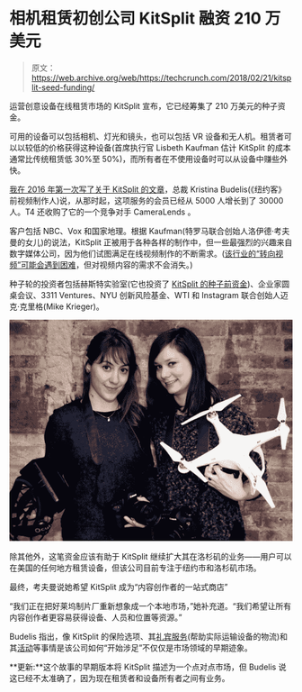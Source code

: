 # 相机租赁初创公司 KitSplit 融资 210 万美元

> 原文：<https://web.archive.org/web/https://techcrunch.com/2018/02/21/kitsplit-seed-funding/>

运营创意设备在线租赁市场的 KitSplit 宣布，它已经筹集了 210 万美元的种子资金。

可用的设备可以包括相机、灯光和镜头，也可以包括 VR 设备和无人机。租赁者可以以较低的价格获得这种设备(首席执行官 Lisbeth Kaufman 估计 KitSplit 的成本通常比传统租赁低 30%至 50%)，而所有者在不使用设备时可以从设备中赚些外快。

[我在 2016 年第一次写了关于 KitSplit 的文章](https://web.archive.org/web/20230328183314/https://techcrunch.com/2016/05/26/kitsplit-dc/)，总裁 Kristina Budelis(《纽约客》前视频制作人)说，从那时起，这项服务的会员已经从 5000 人增长到了 30000 人。T4 还收购了它的一个竞争对手 CameraLends 。

客户包括 NBC、Vox 和国家地理。根据 Kaufman(特罗马联合创始人洛伊德·考夫曼的女儿)的说法，KitSplit 正被用于各种各样的制作中，但一些最强烈的兴趣来自数字媒体公司，因为他们试图满足在线视频制作的不断需求。([该行业的“转向视频”可能会遇到困难](https://web.archive.org/web/20230328183314/http://www.niemanlab.org/2017/12/r-i-p-pivot-to-video-2017-2017/)，但对视频内容的需求不会消失。)

种子轮的投资者包括赫斯特实验室(它也投资了 [KitSplit 的种子前资金](https://web.archive.org/web/20230328183314/https://techcrunch.com/2016/05/26/kitsplit-dc/))、企业家圆桌会议、3311 Ventures、NYU 创新风险基金、WTI 和 Instagram 联合创始人迈克·克里格(Mike Krieger)。

[![Kristina Budelis, Lisbeth Kaufman](img/8a949ad4567751e55f7a1019aad59c39.png)](https://web.archive.org/web/20230328183314/https://techcrunch.com/2018/02/21/kitsplit-seed-funding/kristinaandlisbeth/)

除其他外，这笔资金应该有助于 KitSplit 继续扩大其在洛杉矶的业务——用户可以在美国的任何地方租赁设备，但该公司目前专注于纽约市和洛杉矶市场。

最终，考夫曼说她希望 KitSplit 成为“内容创作者的一站式商店”

“我们正在把好莱坞制片厂重新想象成一个本地市场，”她补充道。“我们希望让所有内容创作者更容易获得设备、人员和位置等资源。”

Budelis 指出，像 KitSplit 的保险选项、其[礼宾服务](https://web.archive.org/web/20230328183314/https://intercom.help/kitsplit/kitsplit-concierge-service)(帮助实际运输设备的物流)和其[活动](https://web.archive.org/web/20230328183314/https://www.eventbrite.com/e/kitsplit-hq-happy-hour-tickets-43257669855)等事情是该公司如何“开始涉足”不仅仅是市场领域的早期迹象。

**更新:**这个故事的早期版本将 KitSplit 描述为一个点对点市场，但 Budelis 说这已经不太准确了，因为现在租赁者和设备所有者之间有业务。